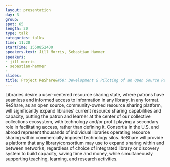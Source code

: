 ```yaml
---
layout: presentation
day: 3
group:
spot: 65
length: 20
type: talk
categories: talks
time: 11:20
startTime: 1550852400
speakers-text: Jill Morris, Sebastian Hammer
speakers:
- jill-morris
- sebastian-hammer
-
slides:
title: Project ReShare&#58; Development & Piloting of an Open Source Resource Sharing Platform
---
```

Libraries desire a user-centered resource sharing state, where patrons have seamless and informed access to information in any library, in any format. ReShare, as an open source, community-owned resource sharing platform, will significantly expand libraries’ current resource sharing capabilities and capacity, putting the patron and learner at the center of our collective collections ecosystem, with technology and/or profit playing a secondary role in facilitating access, rather than defining it. Consortia in the U.S. and abroad represent thousands of individual libraries operating resource sharing within commercially imposed technology silos. ReShare will provide a platform that any library/consortium may use to expand sharing within and between networks, regardless of choice of integrated library or discovery system to build capacity, saving time and money, while simultaneously supporting teaching, learning, and research activities.
